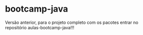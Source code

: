 # bootcamp-java

Versão anterior, para o projeto completo com os pacotes entrar no repositório aulas-bootcamp-java!!!
